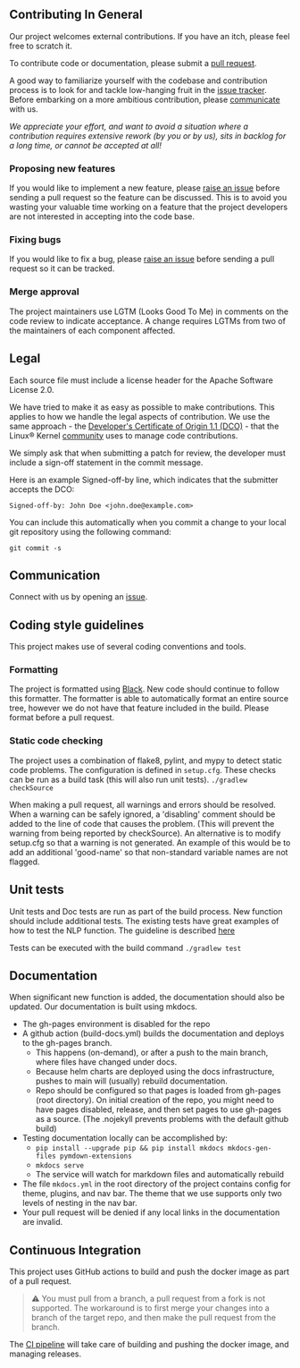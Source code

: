 ## Contributing In General
Our project welcomes external contributions. If you have an itch, please feel
free to scratch it.

To contribute code or documentation, please submit a [pull request](https://github.com/LinuxForHealth/nlp-insights/pulls).

A good way to familiarize yourself with the codebase and contribution process is
to look for and tackle low-hanging fruit in the [issue tracker](https://github.com/LinuxForHealth/nlp-insights/issues).
Before embarking on a more ambitious contribution, please [communicate](#communication) with us.

*We appreciate your effort, and want to avoid a situation where a contribution
requires extensive rework (by you or by us), sits in backlog for a long time, or
cannot be accepted at all!*

### Proposing new features

If you would like to implement a new feature, please [raise an issue](https://github.com/LinuxForHealth/nlp-insights/issue)
before sending a pull request so the feature can be discussed. This is to avoid
you wasting your valuable time working on a feature that the project developers
are not interested in accepting into the code base.

### Fixing bugs

If you would like to fix a bug, please [raise an issue](https://github.com/LinuxForHealth/nlp-insights/issues) before sending a
pull request so it can be tracked.

### Merge approval

The project maintainers use LGTM (Looks Good To Me) in comments on the code
review to indicate acceptance. A change requires LGTMs from two of the
maintainers of each component affected.


## Legal

Each source file must include a license header for the Apache
Software License 2.0.

We have tried to make it as easy as possible to make contributions. This
applies to how we handle the legal aspects of contribution. We use the
same approach - the [Developer's Certificate of Origin 1.1 (DCO)](https://github.com/hyperledger/fabric/blob/master/docs/source/DCO1.1.txt) - that the Linux® Kernel [community](https://elinux.org/Developer_Certificate_Of_Origin)
uses to manage code contributions.

We simply ask that when submitting a patch for review, the developer
must include a sign-off statement in the commit message.

Here is an example Signed-off-by line, which indicates that the
submitter accepts the DCO:

```
Signed-off-by: John Doe <john.doe@example.com>
```

You can include this automatically when you commit a change to your
local git repository using the following command:

```
git commit -s
```

## Communication
Connect with us by opening an [issue](https://github.com/LinuxForHealth/nlp-insights/issues).

## Coding style guidelines
This project makes use of several coding conventions and tools.

### Formatting
The project is formatted using [Black](https://black.readthedocs.io/en/stable/). New code should continue to follow this formatter. The formatter is able to automatically format an entire source tree, however we do not have that feature included in the build. Please format before a pull request.


### Static code checking
The project uses a combination of flake8, pylint, and mypy to detect static code problems. The configuration is defined in `setup.cfg`. These checks can be run as a build task (this will also run unit tests).
`./gradlew checkSource`

When making a pull request, all warnings and errors should be resolved. When a warning can be safely ignored, a 'disabling' comment should be added to the line of code that causes the problem. (This will prevent the warning from being reported by checkSource). An alternative is to modify setup.cfg so that a warning is not generated. An example of this would be to add an additional 'good-name' so that non-standard variable names are not flagged.

## Unit tests
Unit tests and Doc tests are run as part of the build process. New function should include additional tests. The existing tests have great examples of how to test the NLP function. The guideline is described [here](./Unit_Tests.md)

Tests can be executed with the build command
`./gradlew test`

## Documentation
When significant new function is added, the documentation should also be updated. Our documentation is built using mkdocs.

* The gh-pages environment is disabled for the repo
* A github action (build-docs.yml) builds the documentation and deploys to the gh-pages branch.
    - This happens (on-demand), or after a push to the main branch, where files have changed under docs.
    - Because helm charts are deployed using the docs infrastructure, pushes to main will (usually) rebuild documentation.
    - Repo should be configured so that pages is loaded from gh-pages (root directory). On initial creation of the repo, you might need to 
      have pages disabled, release, and then set pages to use gh-pages as a source. (The .nojekyll prevents problems with the default github build)
* Testing documentation locally can be accomplished by:
    - `pip install --upgrade pip && pip install mkdocs mkdocs-gen-files pymdown-extensions`
    - `mkdocs serve`
    - The service will watch for markdown files and automatically rebuild
* The file `mkdocs.yml` in the root directory of the project contains config for theme, plugins, and nav bar. The theme that we use supports only two levels of nesting in the nav bar.
* Your pull request will be denied if any local links in the documentation are invalid.


## Continuous Integration
This project uses GitHub actions to build and push the docker image as part of a pull request. 
> :warning: You must pull from a branch, a pull request from a fork is not supported. The workaround is to first merge your changes into a branch of the target repo, and then make the pull request from the branch.

The [CI pipeline](./CI.md) will take care of building and pushing the docker image, and managing releases.
